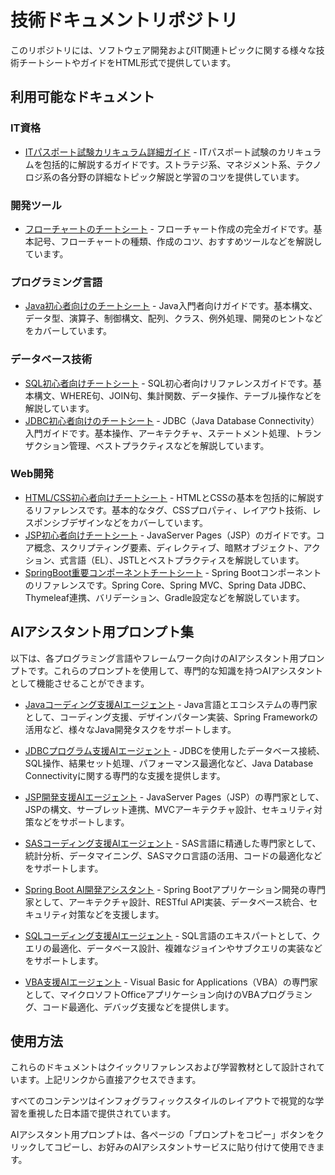 # 技術ドキュメントリポジトリ

このリポジトリには、ソフトウェア開発およびIT関連トピックに関する様々な技術チートシートやガイドをHTML形式で提供しています。

## 利用可能なドキュメント

### IT資格
- [ITパスポート試験カリキュラム詳細ガイド](https://fcircle-biz.github.io/tech_docs/1_it-pass-.html) - ITパスポート試験のカリキュラムを包括的に解説するガイドです。ストラテジ系、マネジメント系、テクノロジ系の各分野の詳細なトピック解説と学習のコツを提供しています。

### 開発ツール
- [フローチャートのチートシート](https://fcircle-biz.github.io/tech_docs/2_flowchart-cheatsheet.html) - フローチャート作成の完全ガイドです。基本記号、フローチャートの種類、作成のコツ、おすすめツールなどを解説しています。

### プログラミング言語
- [Java初心者向けのチートシート](https://fcircle-biz.github.io/tech_docs/3_java-cheatsheet.html) - Java入門者向けガイドです。基本構文、データ型、演算子、制御構文、配列、クラス、例外処理、開発のヒントなどをカバーしています。

### データベース技術
- [SQL初心者向けチートシート](https://fcircle-biz.github.io/tech_docs/4_sql-cheatsheet.html) - SQL初心者向けリファレンスガイドです。基本構文、WHERE句、JOIN句、集計関数、データ操作、テーブル操作などを解説しています。
- [JDBC初心者向けのチートシート](https://fcircle-biz.github.io/tech_docs/5_jdbc-cheatsheet.html) - JDBC（Java Database Connectivity）入門ガイドです。基本操作、アーキテクチャ、ステートメント処理、トランザクション管理、ベストプラクティスなどを解説しています。

### Web開発
- [HTML/CSS初心者向けチートシート](https://fcircle-biz.github.io/tech_docs/6_html-css-cheatsheet.html) - HTMLとCSSの基本を包括的に解説するリファレンスです。基本的なタグ、CSSプロパティ、レイアウト技術、レスポンシブデザインなどをカバーしています。
- [JSP初心者向けチートシート](https://fcircle-biz.github.io/tech_docs/7_jsp-cheatsheet.html) - JavaServer Pages（JSP）のガイドです。コア概念、スクリプティング要素、ディレクティブ、暗黙オブジェクト、アクション、式言語（EL）、JSTLとベストプラクティスを解説しています。
- [SpringBoot重要コンポーネントチートシート](https://fcircle-biz.github.io/tech_docs/8_springboot-cheatsheet.html) - Spring Bootコンポーネントのリファレンスです。Spring Core、Spring MVC、Spring Data JDBC、Thymeleaf連携、バリデーション、Gradle設定などを解説しています。

## AIアシスタント用プロンプト集

以下は、各プログラミング言語やフレームワーク向けのAIアシスタント用プロンプトです。これらのプロンプトを使用して、専門的な知識を持つAIアシスタントとして機能させることができます。

- [Javaコーディング支援AIエージェント](https://fcircle-biz.github.io/tech_docs/docs/prompt/java-ai-assistant-prompt.html) - Java言語とエコシステムの専門家として、コーディング支援、デザインパターン実装、Spring Frameworkの活用など、様々なJava開発タスクをサポートします。
  
- [JDBCプログラム支援AIエージェント](https://fcircle-biz.github.io/tech_docs/docs/prompt/jdbc-agent-prompt.html) - JDBCを使用したデータベース接続、SQL操作、結果セット処理、パフォーマンス最適化など、Java Database Connectivityに関する専門的な支援を提供します。

- [JSP開発支援AIエージェント](https://fcircle-biz.github.io/tech_docs/docs/prompt/jsp-ai-agent-prompt.html) - JavaServer Pages（JSP）の専門家として、JSPの構文、サーブレット連携、MVCアーキテクチャ設計、セキュリティ対策などをサポートします。

- [SASコーディング支援AIエージェント](https://fcircle-biz.github.io/tech_docs/docs/prompt/sas-ai-agent-prompt.html) - SAS言語に精通した専門家として、統計分析、データマイニング、SASマクロ言語の活用、コードの最適化などをサポートします。

- [Spring Boot AI開発アシスタント](https://fcircle-biz.github.io/tech_docs/docs/prompt/spring-boot-assistant-prompt.html) - Spring Bootアプリケーション開発の専門家として、アーキテクチャ設計、RESTful API実装、データベース統合、セキュリティ対策などを支援します。

- [SQLコーディング支援AIエージェント](https://fcircle-biz.github.io/tech_docs/docs/prompt/sql-assistant-prompt.html) - SQL言語のエキスパートとして、クエリの最適化、データベース設計、複雑なジョインやサブクエリの実装などをサポートします。

- [VBA支援AIエージェント](https://fcircle-biz.github.io/tech_docs/docs/prompt/vba-assistant-prompt.html) - Visual Basic for Applications（VBA）の専門家として、マイクロソフトOfficeアプリケーション向けのVBAプログラミング、コード最適化、デバッグ支援などを提供します。

## 使用方法

これらのドキュメントはクイックリファレンスおよび学習教材として設計されています。上記リンクから直接アクセスできます。

すべてのコンテンツはインフォグラフィックスタイルのレイアウトで視覚的な学習を重視した日本語で提供されています。

AIアシスタント用プロンプトは、各ページの「プロンプトをコピー」ボタンをクリックしてコピーし、お好みのAIアシスタントサービスに貼り付けて使用できます。